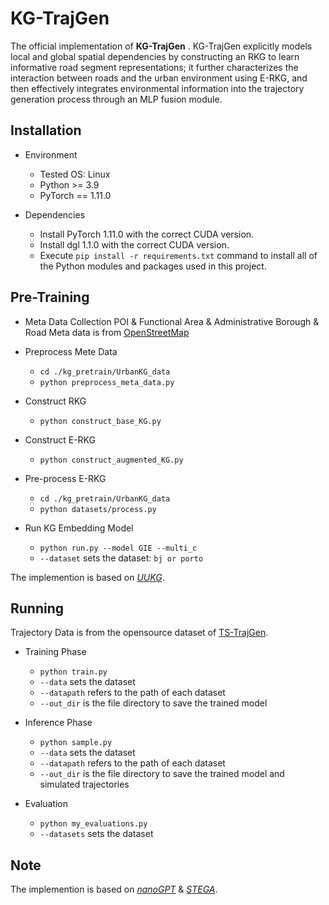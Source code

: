 # KG-TrajGen

The official implementation of **KG-TrajGen** .
KG-TrajGen explicitly models local and global spatial dependencies by constructing an RKG 
to learn informative road segment representations; it further characterizes the interaction 
between roads and the urban environment using E-RKG, and then effectively integrates environmental 
information into the trajectory generation process through an MLP fusion module.

## Installation

- Environment
    - Tested OS: Linux
    - Python >= 3.9
    - PyTorch == 1.11.0

- Dependencies
    - Install PyTorch 1.11.0 with the correct CUDA version.
    - Install dgl 1.1.0 with the correct CUDA version.
    - Execute ``pip install -r requirements.txt`` command to install all of the Python modules and packages used in this project.
  
## Pre-Training
- Meta Data Collection
  POI & Functional Area & Administrative Borough & Road Meta data is from [OpenStreetMap](https://www.openstreetmap.org/)
  
- Preprocess Mete Data
  - `cd ./kg_pretrain/UrbanKG_data`
  - `python preprocess_meta_data.py`
  
- Construct RKG
  - `python construct_base_KG.py`
  
- Construct E-RKG
  - `python construct_augmented_KG.py`
  
- Pre-process E-RKG
  - `cd ./kg_pretrain/UrbanKG_data`
  - `python datasets/process.py`
  
- Run KG Embedding Model
  - `python run.py --model GIE --multi_c`
  - `--dataset` sets the dataset: `bj or porto`

The implemention is based on *[UUKG](https://github.com/usail-hkust/UUKG)*.
## Running

Trajectory Data is from the opensource dataset of [TS-TrajGen](https://github.com/WenMellors/TS-TrajGen/tree/master).

- Training Phase
  - `python train.py`
  - `--data` sets the dataset
  - `--datapath` refers to the path of each dataset
  - `--out_dir` is the file directory to save the trained model
  
- Inference Phase
  - `python sample.py`
  - `--data` sets the dataset
  - `--datapath` refers to the path of each dataset
  - `--out_dir` is the file directory to save the trained model and simulated trajectories
  
- Evaluation
  - `python my_evaluations.py`
  - `--datasets` sets the dataset
  
## Note

The implemention is based on *[nanoGPT](https://github.com/karpathy/nanoGPT)* & *[STEGA](https://github.com/Star607/STEGA)*.
